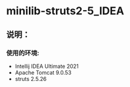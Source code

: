 # minilib-struts2-5_IDEA
## 说明：
### 使用的环境:
* Intellij IDEA Ultimate 2021
* Apache Tomcat 9.0.53
* struts 2.5.26
